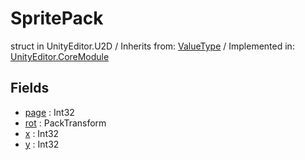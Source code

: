 # SpritePack
struct in UnityEditor.U2D
 / Inherits from: <a href="https://docs.unity3d.com/6000.2/Documentation/ScriptReference/ValueType.html">ValueType</a> / Implemented in: <a href="https://docs.unity3d.com/6000.2/Documentation/ScriptReference/UnityEditor.CoreModule.html">UnityEditor.CoreModule</a>

## Fields
- <a href="https://docs.unity3d.com/6000.2/Documentation/ScriptReference/SpritePack-page.html">page</a> : Int32
- <a href="https://docs.unity3d.com/6000.2/Documentation/ScriptReference/SpritePack-rot.html">rot</a> : PackTransform
- <a href="https://docs.unity3d.com/6000.2/Documentation/ScriptReference/SpritePack-x.html">x</a> : Int32
- <a href="https://docs.unity3d.com/6000.2/Documentation/ScriptReference/SpritePack-y.html">y</a> : Int32
